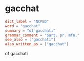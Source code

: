 # gacchat

``` toml
dict_label = "NCPED"
word = "gacchat"
summary = "of gacchati"
grammar_comment = "part. pr. mfn."
see_also = ["gacchati"]
also_written_as = ["gacchat"]
```

of gacchati

